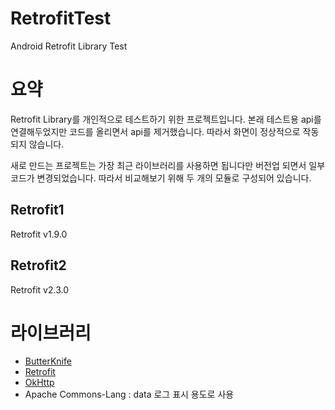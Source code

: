 # RetrofitTest
Android Retrofit Library Test

# 요약
Retrofit Library를 개인적으로 테스트하기 위한 프로젝트입니다. 본래 테스트용 api를 연결해두었지만 코드를 올리면서 api를 제거했습니다. 따라서 화면이 정상적으로 작동되지 않습니다.

새로 만드는 프로젝트는 가장 최근 라이브러리를 사용하면 됩니다만 버전업 되면서 일부 코드가 변경되었습니다. 따라서 비교해보기 위해 두 개의 모듈로 구성되어 있습니다.

## Retrofit1
Retrofit v1.9.0

## Retrofit2
Retrofit v2.3.0

# 라이브러리
- [ButterKnife](http://jakewharton.github.io/butterknife/)
- [Retrofit](http://square.github.io/retrofit/)
- [OkHttp](http://square.github.io/okhttp/)
- Apache Commons-Lang : data 로그 표시 용도로 사용
